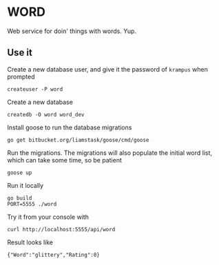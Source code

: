 # WORD

Web service for doin' things with words. Yup.

## Use it

Create a new database user, and give it the password of ````krampus```` when prompted

    createuser -P word

Create a new database
    
    createdb -O word word_dev

Install goose to run the database migrations
    
    go get bitbucket.org/liamstask/goose/cmd/goose

Run the migrations. The migrations will also populate the initial word list, which can take some time, so be patient
    
    goose up

Run it locally

    go build
    PORT=5555 ./word

Try it from your console with
    
    curl http://localhost:5555/api/word

Result looks like 
    
    {"Word":"glittery","Rating":0}
